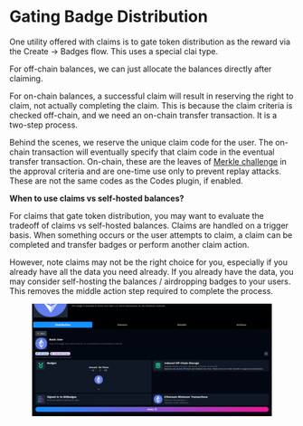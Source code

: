 # Gating Badge Distribution

One utility offered with claims is to gate token distribution as the reward via the Create -> Badges flow. This uses a special clai type.

For off-chain balances, we can just allocate the balances directly after claiming.

For on-chain balances, a successful claim will result in reserving the right to claim, not actually completing the claim. This is because the claim criteria is checked off-chain, and we need an on-chain transfer transaction. It is a two-step process.

Behind the scenes, we reserve the unique claim code for the user. The on-chain transaction will eventually specify that claim code in the eventual transfer transaction. On-chain, these are the leaves of [Merkle challenge](../../../x-badges/concepts/approval-criteria/merkle-challenges.md) in the approval criteria and are one-time use only to prevent replay attacks. These are not the same codes as the Codes plugin, if enabled.

**When to use claims vs self-hosted balances?**

For claims that gate token distribution, you may want to evaluate the tradeoff of claims vs self-hosted balances. Claims are handled on a trigger basis. When something occurs or the user attempts to claim, a claim can be completed and transfer badges or perform another claim action.

However, note claims may not be the right choice for you, especially if you already have all the data you need already. If you already have the data, you may consider self-hosting the balances / airdropping badges to your users. This removes the middle action step required to complete the process.

<figure><img src="../../../.gitbook/assets/image (5) (1) (1) (1) (1).png" alt=""><figcaption></figcaption></figure>
